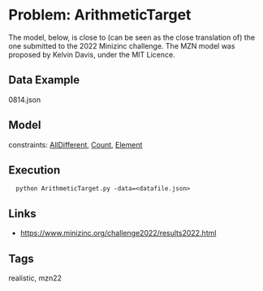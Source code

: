 # Problem: ArithmeticTarget

The model, below, is close to (can be seen as the close translation of) the one submitted to the 2022 Minizinc challenge.
The MZN model was proposed by Kelvin Davis, under the MIT Licence.

## Data Example
  0814.json

## Model
  constraints: [AllDifferent](https://pycsp.org/documentation/constraints/AllDifferent), [Count](https://pycsp.org/documentation/constraints/Count), [Element](https://pycsp.org/documentation/constraints/Element)

## Execution
```
  python ArithmeticTarget.py -data=<datafile.json>
```

## Links
  - https://www.minizinc.org/challenge2022/results2022.html

## Tags
  realistic, mzn22

